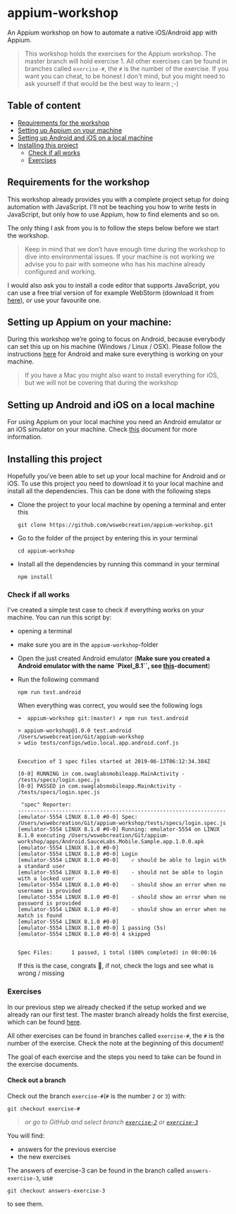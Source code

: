 # appium-workshop
An Appium workshop on how to automate a native iOS/Android app with Appium.

> This workshop holds the exercises for the Appium workshop. The master branch will hold exercise 1. All other exercises can be found in branches called `exercise-#`, the `#` is the number of the exercise. 
If you want you can cheat, to be honest I don't mind, but you might need to ask yourself if that would be the best way to learn ;-)

## Table of content
- [Requirements for the workshop](#requirements-for-the-workshop)
- [Setting up Appium on your machine](#setting-up-appium-on-your-machine)
- [Setting up Android and iOS on a local machine](#setting-up-android-and-ios-on-a-local-machine)
- [Installing this project](#installing-this-project)
  - [Check if all works](#check-if-all-works)
  - [Exercises](#exercises)


## Requirements for the workshop
This workshop already provides you with a complete project setup for doing automation with JavaScript. I'll not be teaching you how to write tests in JavaScript, but only how to use Appium, how to find elements and so on.

The only thing I ask from you is to follow the steps below before we start the workshop. 

> Keep in mind that we don’t have enough time during the workshop to dive into environmental issues. If your machine is not working we advise you to pair with someone who has his machine already configured and working.

I would also ask you to install a code editor that supports JavaScript, you can use a free trial version of for example WebStorm (download it from [here](https://www.jetbrains.com/webstorm/download/#section=mac)), or use your favourite one. 

## Setting up Appium on your machine:
During this workshop we’re going to focus on Android, because everybody can set this up on his machine (Windows / Linux / OSX). Please follow the instructions [here](./docs/APPIUM.md) for Android and make sure everything is working on your machine.

> If you have a Mac you might also want to install everything for iOS, but we will not be covering that during the workshop 

## Setting up Android and iOS on a local machine
For using Appium on your local machine you need an Android emulator or an iOS simulator on your machine. Check [this](./docs/ANDROID_IOS_SETUP.md) document for more information.

## Installing this project
Hopefully you've been able to set up your local machine for Android and or iOS. To use this project you need to download it to your local machine and install all the dependencies. This can be done with the following steps

- Clone the project to your local machine by opening a terminal and enter this
  
  `git clone https://github.com/wswebcreation/appium-workshop.git`
  
- Go to the folder of the project by entering this in your terminal
  
  `cd appium-workshop`
- Install all the dependencies by running this command in your terminal
  
  `npm install`

### Check if all works
I've created a simple test case to check if everything works on your machine. You can run this script by: 

- opening a terminal
- make sure you are in the `appium-workshop`-folder
- Open the just created Android emulator (**Make sure you created a Android emulator with the name `Pixel_8.1``, see [this](./docs/ANDROID_IOS_SETUP.md)-document**)
- Run the following command
  
  `npm run test.android`
  
  When everything was correct, you would see the following logs
  
  ```log
  ➜  appium-workshop git:(master) ✗ npm run test.android
  
  > appium-workshop@1.0.0 test.android /Users/wswebcreation/Git/appium-workshop
  > wdio tests/configs/wdio.local.app.android.conf.js
  
  
  Execution of 1 spec files started at 2019-06-13T06:12:34.384Z
  
  [0-0] RUNNING in com.swaglabsmobileapp.MainActivity - /tests/specs/login.spec.js
  [0-0] PASSED in com.swaglabsmobileapp.MainActivity - /tests/specs/login.spec.js
  
   "spec" Reporter:
  ------------------------------------------------------------------
  [emulator-5554 LINUX 8.1.0 #0-0] Spec: /Users/wswebcreation/Git/appium-workshop/tests/specs/login.spec.js
  [emulator-5554 LINUX 8.1.0 #0-0] Running: emulator-5554 on LINUX 8.1.0 executing /Users/wswebcreation/Git/appium-workshop/apps/Android.SauceLabs.Mobile.Sample.app.1.0.0.apk
  [emulator-5554 LINUX 8.1.0 #0-0]
  [emulator-5554 LINUX 8.1.0 #0-0] Login
  [emulator-5554 LINUX 8.1.0 #0-0]    ✓ should be able to login with a standard user
  [emulator-5554 LINUX 8.1.0 #0-0]    - should not be able to login with a locked user
  [emulator-5554 LINUX 8.1.0 #0-0]    - should show an error when no username is provided
  [emulator-5554 LINUX 8.1.0 #0-0]    - should show an error when no password is provided
  [emulator-5554 LINUX 8.1.0 #0-0]    - should show an error when no match is found
  [emulator-5554 LINUX 8.1.0 #0-0]
  [emulator-5554 LINUX 8.1.0 #0-0] 1 passing (5s)
  [emulator-5554 LINUX 8.1.0 #0-0] 4 skipped
  
  
  Spec Files:      1 passed, 1 total (100% completed) in 00:00:16 
  ```

  If this is the case, congrats 🎉, if not, check the logs and see what is wrong / missing

### Exercises
In our previous step we already checked if the setup worked and we already ran our first test.
The master branch already holds the first exercise, which can be found [here](./docs/exercises/).

All other exercises can be found in branches called `exercise-#`, the `#` is the number of the exercise. Check the note at the beginning of this document!

The goal of each exercise and the steps you need to take can be found in the exercise documents.


#### Check out a branch
Check out the branch `exercise-#`(`#` is the number `2` or `3`) with:

  `git checkout exercise-#`

> *or go to GitHub and select branch [`exercise-2`](https://github.com/wswebcreation/appium-workshop/tree/exercise-2) or [`exercise-3`](https://github.com/wswebcreation/appium-workshop/tree/exercise-3)*

You will find:
- answers for the previous exercise 
- the new exercises

The answers of exercise-3 can be found in the branch called `answers-exercise-3`, use 

  `git checkout answers-exercise-3`
  
to see them. 

